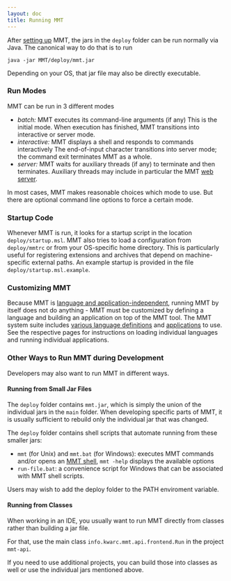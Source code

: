 ```yaml
---
layout: doc
title: Running MMT
---
```


After [setting up](index.html) MMT, the jars in the `deploy` folder can be run normally via Java.
The canonical way to do that is to run
```
java -jar MMT/deploy/mmt.jar
```
Depending on your OS, that jar file may also be directly executable.

### Run Modes

MMT can be run in 3 different modes

* *batch:* MMT executes its command-line arguments (if any)
    This is the initial mode. When execution has finished, MMT transitions into interactive or server mode.
* *interactive:* MMT displays a shell and responds to commands interactively
    The end-of-input character transitions into server mode; the command exit terminates MMT as a whole.
* *server:* MMT waits for auxiliary threads (if any) to terminate and then terminates.
    Auxiliary threads may include in particular the MMT [web server](../applications/server.html).

In most cases, MMT makes reasonable choices which mode to use.
But there are optional command line options to force a certain mode.

### Startup Code

Whenever MMT is run, it looks for a startup script in the location `deploy/startup.msl`.
MMT also tries to load a configuration from `deploy/mmtrc` or from your OS-specific home directory.
This is particularly useful for registering extensions and archives that depend on machine-specific external paths.
An example startup is provided in the file `deploy/startup.msl.example`.

### Customizing MMT

Because MMT is [language and application-independent](../philosophy/independence.html), running MMT by itself does not do anything - MMT must be customized by defining a language and building an application on top of the MMT tool.
The MMT system suite includes [various language definitions](../applications/oaf.html) and [applications](../applications/) to use.
See the respective pages for instructions on loading individual languages and running individual applications.

### Other Ways to Run MMT during Development

Developers may also want to run MMT in different ways.

#### Running from Small Jar Files

The `deploy` folder contains `mmt.jar`, which is simply the union of the individual jars in the `main` folder.
When developing specific parts of MMT, it is usually sufficient to rebuild only the individual jar that was changed.

The `deploy` folder contains shell scripts that automate running from these smaller jars:

* `mmt` (for Unix) and `mmt.bat` (for Windows): executes MMT commands and/or opens an [MMT shell](../applications/shell.html), `mmt -help` displays the available options
* `run-file.bat`: a convenience script for Windows that can be associated with MMT shell scripts.

Users may wish to add the deploy folder to the PATH enviroment variable.

#### Running from Classes

When working in an IDE, you usually want to run MMT directly from classes rather than building a jar file.

For that, use the main class `info.kwarc.mmt.api.frontend.Run` in the project `mmt-api`.

If you need to use additional projects, you can build those into classes as well or use the individual jars mentioned above.

